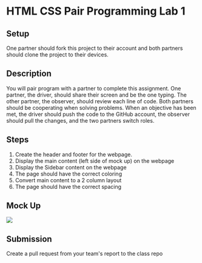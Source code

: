 # HTML CSS Pair Programming Lab 1

## Setup
One partner should fork this project to their account and both partners should clone the project to their devices.

## Description
You will pair program with a partner to complete this assignment. One partner, the driver, should share their screen and be the one typing. The other partner, the observer, should review each line of code. Both partners should be cooperating when solving problems. When an objective has been met, the driver should push the code to the GitHub account, the observer should pull the changes, and the two partners switch roles. 

## Steps
1. Create the header and footer for the webpage.
2. Display the main content (left side of mock up) on the webpage
3. Display the Sidebar content on the webpage
4. The page should have the correct coloring
5. Convert main content to a 2 column layout 
6. The page should have the correct spacing                                 


## Mock Up
![](mockup.png)

## Submission
Create a pull request from your team's report to the class repo
